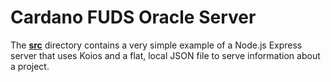 # Cardano FUDS Oracle Server

The **[src](src)** directory contains a very simple example of a Node.js Express server that uses Koios and a flat, local
JSON file to serve information about a project.

